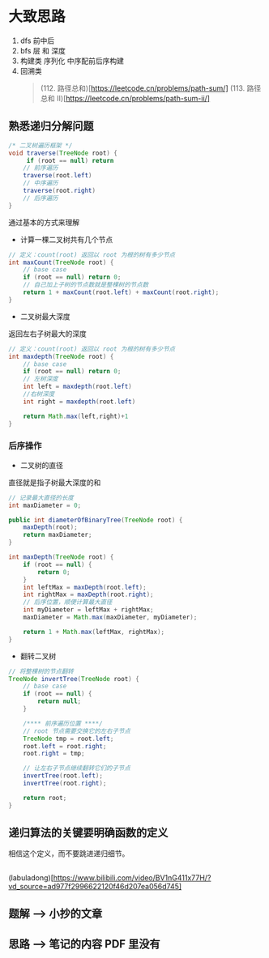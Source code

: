 # 大致思路

1. dfs 前中后
2. bfs 层 和 深度
3. 构建类
    序列化
    中序配前后序构建
4. 回溯类
   > (112. 路径总和)[https://leetcode.cn/problems/path-sum/]
   > (113. 路径总和 II)[https://leetcode.cn/problems/path-sum-ii/]

## 熟悉递归分解问题

```java
/* 二叉树遍历框架 */
void traverse(TreeNode root) {
     if (root == null) return
    // 前序遍历
    traverse(root.left)
    // 中序遍历
    traverse(root.right)
    // 后序遍历
}

```

通过基本的方式来理解

- 计算一棵二叉树共有几个节点

```java
// 定义：count(root) 返回以 root 为根的树有多少节点
int maxCount(TreeNode root) {
    // base case
    if (root == null) return 0;
    // 自己加上子树的节点数就是整棵树的节点数
    return 1 + maxCount(root.left) + maxCount(root.right);
}

```

- 二叉树最大深度

返回左右子树最大的深度

```java
// 定义：count(root) 返回以 root 为根的树有多少节点
int maxdepth(TreeNode root) {
    // base case
    if (root == null) return 0;
    // 左树深度
    int left = maxdepth(root.left)
    //右树深度
    int right = maxdepth(root.left)

    return Math.max(left,right)+1
}

```

### 后序操作

- 二叉树的直径

直径就是指子树最大深度的和

```java
// 记录最大直径的长度
int maxDiameter = 0;

public int diameterOfBinaryTree(TreeNode root) {
    maxDepth(root);
    return maxDiameter;
}

int maxDepth(TreeNode root) {
    if (root == null) {
        return 0;
    }
    int leftMax = maxDepth(root.left);
    int rightMax = maxDepth(root.right);
    // 后序位置，顺便计算最大直径
    int myDiameter = leftMax + rightMax;
    maxDiameter = Math.max(maxDiameter, myDiameter);

    return 1 + Math.max(leftMax, rightMax);
}

```

- 翻转二叉树

```java
// 将整棵树的节点翻转
TreeNode invertTree(TreeNode root) {
    // base case
    if (root == null) {
        return null;
    }

    /**** 前序遍历位置 ****/
    // root 节点需要交换它的左右子节点
    TreeNode tmp = root.left;
    root.left = root.right;
    root.right = tmp;

    // 让左右子节点继续翻转它们的子节点
    invertTree(root.left);
    invertTree(root.right);

    return root;
}

```

## 递归算法的关键要明确函数的定义

相信这个定义，而不要跳进递归细节。

##

(labuladong)[https://www.bilibili.com/video/BV1nG411x77H/?vd_source=ad977f2996622120f46d207ea056d745]

## 题解 ——> 小抄的文章

## 思路 ——> 笔记的内容 PDF 里没有
